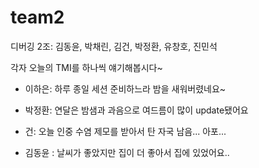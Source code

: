 # team2
디버깅 2조: 김동윤, 박채린, 김건, 박정환, 유창호, 진민석

각자 오늘의 TMI를 하나씩 얘기해봅시다~

- 이하은: 하루 종일 세션 준비하느라 밤을 새워버렸네요~

- 박정환: 연달은 밤샘과 과음으로 여드름이 많이 update됐어요 
- 건: 오늘 인중 수염 제모를 받아서 탄 자국 남음... 아포...

- 김동윤 : 날씨가 좋았지만 집이 더 좋아서 집에 있었어요..
